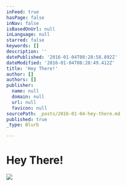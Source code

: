 ```yaml
---
inFeed: true
hasPage: false
inNav: false
isBasedOnUrl: null
inLanguage: null
starred: false
keywords: []
description: ''
datePublished: '2016-01-04T08:28:58.892Z'
dateModified: '2016-01-04T08:28:49.412Z'
title: 'Hey There!'
author: []
authors: []
publisher:
  name: null
  domain: null
  url: null
  favicon: null
sourcePath: _posts/2016-01-04-hey-there.md
published: true
_type: Blurb

---
```

# Hey There!
![](https://the-grid-user-content.s3-us-west-2.amazonaws.com/dab84673-07d4-44db-bbee-4c37773dc939.jpg)